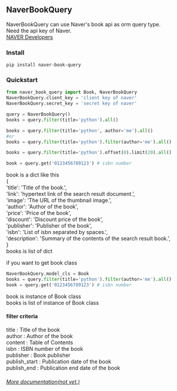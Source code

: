 ## NaverBookQuery

NaverBookQuery can use Naver's book api as orm query type.  
Need the api key of Naver.  
[NAVER Developers](https://developers.naver.com/main)
### Install
```
pip install naver-book-query
```

### Quickstart
```python
from naver_book_query import Book, NaverBookQuery
NaverBookQuery.client_key = 'client key of naver'
NaverBookQuery.secret_key = 'secret key of naver'

query = NaverBookQuery()
books = query.filter(title='python').all()

books = query.filter(title='python', author='me').all()
#or
books = query.filter(title='python').filter(author='me').all()

books = query.filter(title='python').offset(0).limit(20).all()

book = query.get('0123456789123') # isbn number
```
book is a dict like this  
{  
    'title': 'Title of the book.',  
    'link': 'hypertext link of the search result document.',  
    'image': 'The URL of the thumbnail image.',  
    'author': 'Author of the book',  
    'price': 'Price of the book',  
    'discount': 'Discount price of the book',  
    'publisher': 'Publisher of the book',  
    'isbn': 'List of isbn separated by spaces.',  
    'description': 'Summary of the contents of the search result book.',  
}  
books is list of dict

if you want to get book class
```python
NaverBookQuery.model_cls = Book
books = query.filter(title='python').filter(author='me').all()
book = query.get('0123456789123') # isbn number
```
book is instance of Book class  
books is list of instance of Book class

#### filter criteria
title : Title of the book  
author : Author of the book  
content : Table of Contents  
isbn : ISBN number of the book  
publisher : Book publisher  
publish_start : Publication date of the book  
publish_end : Publication end date of the book  

###### [More documentation(not yet.)](#)
